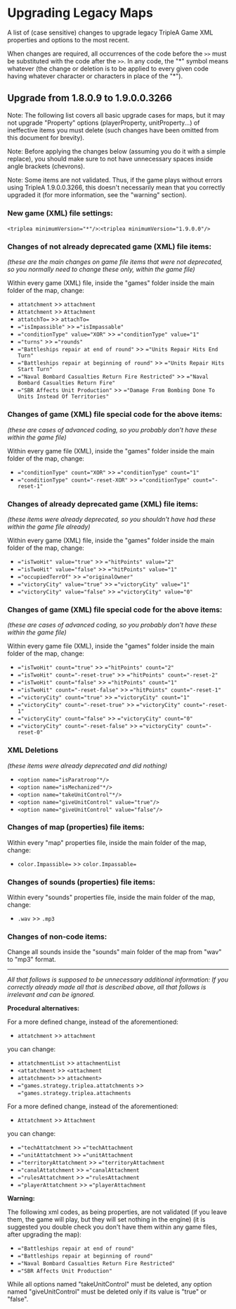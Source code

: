 # Upgrading Legacy Maps

A list of (case sensitive) changes to upgrade legacy TripleA Game XML properties and options
to the most recent.
 
When changes are required, all occurrences of the code before the `>>` must be substituted
with the code after the `>>`. In any code, the "\*" symbol means whatever (the change or deletion is
to be applied to every given code having whatever character or characters in place of the "\*").

## Upgrade from 1.8.0.9 to 1.9.0.0.3266

Note: The following list covers all basic upgrade cases for maps, but it may not upgrade "Property"
options (playerProperty, unitProperty...) of ineffective items you must delete (such changes have
been omitted from this document for brevity).

Note: Before applying the changes below (assuming you do it with a simple replace), you should make
sure to not have unnecessary spaces inside angle brackets (chevrons).

Note: Some items are not validated. Thus, if the game plays without errors using TripleA 1.9.0.0.3266,
this doesn't necessarily mean that you correctly upgraded it (for more information, see the "warning"
section).

### New game (XML) file settings:

`<triplea minimumVersion="*"/>`:`<triplea minimumVersion="1.9.0.0"/>`

### Changes of not already deprecated game (XML) file items:

_(these are the main changes on game file items that were not deprecated, so you normally need to change
these only, within the game file)_

Within every game (XML) file, inside the "games" folder inside the main folder of the map, change:

- `attatchment` >> `attachment`
- `Attatchment` >> `Attachment`
- `attatchTo=` >> `attachTo=`
- `="isImpassible"` >> `="isImpassable"`
- `="conditionType" value="XOR"` >> `="conditionType" value="1"`
- `="turns"` >> `="rounds"`
- `="Battleships repair at end of round"` >> `="Units Repair Hits End Turn"`
- `="Battleships repair at beginning of round"` >> `="Units Repair Hits Start Turn"`
- `="Naval Bombard Casualties Return Fire Restricted"` >> `="Naval Bombard Casualties Return Fire"`
- `="SBR Affects Unit Production"` >> `="Damage From Bombing Done To Units Instead Of Territories"`

### Changes of game (XML) file special code for the above items:

_(these are cases of advanced coding, so you probably don't have these within the game file)_

Within every game file (XML), inside the "games" folder inside the main folder of the map, change:

- `="conditionType" count="XOR"` >> `="conditionType" count="1"`
- `="conditionType" count="-reset-XOR"` >> `="conditionType" count="-reset-1"`

### Changes of already deprecated game (XML) file items:

_(these items were already deprecated, so you shouldn't have had these within the game file already)_

Within every game (XML) file, inside the "games" folder inside the main folder of the map, change:

- `="isTwoHit" value="true"` >> `="hitPoints" value="2"`
- `="isTwoHit" value="false"` >> `="hitPoints" value="1"`
- `="occupiedTerrOf"` >> `="originalOwner"`
- `="victoryCity" value="true"` >> `="victoryCity" value="1"`
- `="victoryCity" value="false"` >> `="victoryCity" value="0"`

### Changes of game (XML) file special code for the above items:

_(these are cases of advanced coding, so you probably don't have these within the game file)_

Within every game file (XML), inside the "games" folder inside the main folder of the map, change:

- `="isTwoHit" count="true"` >> `="hitPoints" count="2"`
- `="isTwoHit" count="-reset-true"` >> `="hitPoints" count="-reset-2"`
- `="isTwoHit" count="false"` >> `="hitPoints" count="1"`
- `="isTwoHit" count="-reset-false"` >> `="hitPoints" count="-reset-1"`
- `="victoryCity" count="true"` >> `="victoryCity" count="1"`
- `="victoryCity" count="-reset-true"` >> `="victoryCity" count="-reset-1"`
- `="victoryCity" count="false"` >> `="victoryCity" count="0"`
- `="victoryCity" count="-reset-false"` >> `="victoryCity" count="-reset-0"`

### XML Deletions

_(these items were already deprecated and did nothing)_

- `<option name="isParatroop"*/>`
- `<option name="isMechanized"*/>`
- `<option name="takeUnitControl"*/>`
- `<option name="giveUnitControl" value="true"/>`
- `<option name="giveUnitControl" value="false"/>`

### Changes of map (properties) file items:

Within every "map" properties file, inside the main folder of the map, change:

- `color.Impassible=` >> `color.Impassable=`

### Changes of sounds (properties) file items:

Within every "sounds" properties file, inside the main folder of the map, change:

- `.wav` >> `.mp3`

### Changes of non-code items:

Change all sounds inside the "sounds" main folder of the map from "wav" to "mp3" format.

---

_All that follows is supposed to be unnecessary additional information: If you correctly already made all that is
described above, all that follows is irrelevant and can be ignored._

**Procedural alternatives:**

For a more defined change, instead of the aforementioned:

- `attatchment` >> `attachment`

you can change:

- `attatchmentList` >> `attachmentList`
- `<attatchment` >> `<attachment`
- `attatchment>` >> `attachment>`
- `="games.strategy.triplea.attatchments` >> `="games.strategy.triplea.attachments`

For a more defined change, instead of the aforementioned:

- `Attatchment` >> `Attachment`

you can change:

- `="techAttatchment` >> `="techAttachment`
- `="unitAttatchment` >> `="unitAttachment`
- `="territoryAttatchment` >> `="territoryAttachment`
- `="canalAttatchment` >> `="canalAttachment`
- `="rulesAttatchment` >> `="rulesAttachment`
- `="playerAttatchment` >> `="playerAttachment`

**Warning:**

The following xml codes, as being properties, are not validated (if you leave them, the game will play, but they will
set nothing in the engine) (it is suggested you double check you don't have them within any game files, after
upgrading the map):

- `="Battleships repair at end of round"`
- `="Battleships repair at beginning of round"`
- `="Naval Bombard Casualties Return Fire Restricted"`
- `="SBR Affects Unit Production"`

While all options named "takeUnitControl" must be deleted, any option named "giveUnitControl" must be deleted only if
its value is "true" or "false".
